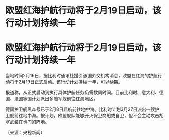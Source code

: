 # 欧盟红海护航行动将于2月19日启动，该行动计划持续一年

# 欧盟红海护航行动将于2月19日启动，该行动计划持续一年

当地时间2月16日，据比利时通讯社援引该国外交机构消息，欧盟在红海的护航行动将于2月19日正式启动。该行动计划持续一年，可以续期。

报道称，从正式启动到执行具体护航任务仍需数周时间。目前比利时、意大利、德国、法国等国计划派出多艘军舰前往红海地区。

德国护卫舰黑森号已于2月8日启航前往地中海。比利时计划3月27日派出一艘护卫舰前往地中海。按计划，欧盟舰队能够开火保卫商船或自卫，但不会主动攻击胡塞武装在也门的阵地。

（来源：央视新闻）

